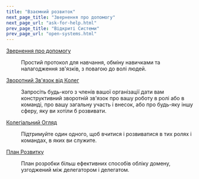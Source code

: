 ```yaml
---
title: "Взаємний розвиток"
next_page_title: "Звернення про допомогу"
next_page_url: "ask-for-help.html"
prev_page_title: "Відкриті Системи"
prev_page_url: "open-systems.html"
---
```



<dl>

  <dt><a href="ask-for-help.html">Звернення про допомогу</a></dt>
  <dd><p>Простий протокол для навчання, обміну навичками та налагодження зв'язків, з повагою до волі людей.</p></dd>

  <dt><a href="peer-feedback.html">Зворотний Зв'язок від Колег</a></dt>
  <dd><p>Запросіть будь-кого з членів вашої організації дати вам конструктивний зворотній зв'язок про вашу роботу в ролі або в команді, про вашу загальну участь і внесок, або про будь-яку іншу сферу, яку ви хотіли б розвивати.</p></dd>

  <dt><a href="peer-review.html">Колегіальний Огляд</a></dt>
  <dd><p>Підтримуйте один одного, щоб вчитися і розвиватися в тих ролях і командах, в яких ви служите.</p></dd>

  <dt><a href="development-plan.html">План Розвитку</a></dt>
  <dd><p>План розробки більш ефективних способів обліку домену, узгоджений між делегатором і делегатом.</p></dd>
</dl>
